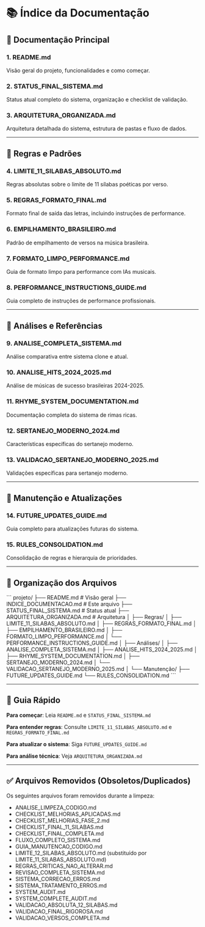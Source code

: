 # 📚 Índice da Documentação

## 📖 Documentação Principal

### 1. **README.md**
Visão geral do projeto, funcionalidades e como começar.

### 2. **STATUS_FINAL_SISTEMA.md**
Status atual completo do sistema, organização e checklist de validação.

### 3. **ARQUITETURA_ORGANIZADA.md**
Arquitetura detalhada do sistema, estrutura de pastas e fluxo de dados.

---

## 🎯 Regras e Padrões

### 4. **LIMITE_11_SILABAS_ABSOLUTO.md**
Regras absolutas sobre o limite de 11 sílabas poéticas por verso.

### 5. **REGRAS_FORMATO_FINAL.md**
Formato final de saída das letras, incluindo instruções de performance.

### 6. **EMPILHAMENTO_BRASILEIRO.md**
Padrão de empilhamento de versos na música brasileira.

### 7. **FORMATO_LIMPO_PERFORMANCE.md**
Guia de formato limpo para performance com IAs musicais.

### 8. **PERFORMANCE_INSTRUCTIONS_GUIDE.md**
Guia completo de instruções de performance profissionais.

---

## 🎵 Análises e Referências

### 9. **ANALISE_COMPLETA_SISTEMA.md**
Análise comparativa entre sistema clone e atual.

### 10. **ANALISE_HITS_2024_2025.md**
Análise de músicas de sucesso brasileiras 2024-2025.

### 11. **RHYME_SYSTEM_DOCUMENTATION.md**
Documentação completa do sistema de rimas ricas.

### 12. **SERTANEJO_MODERNO_2024.md**
Características específicas do sertanejo moderno.

### 13. **VALIDACAO_SERTANEJO_MODERNO_2025.md**
Validações específicas para sertanejo moderno.

---

## 🔧 Manutenção e Atualizações

### 14. **FUTURE_UPDATES_GUIDE.md**
Guia completo para atualizações futuras do sistema.

### 15. **RULES_CONSOLIDATION.md**
Consolidação de regras e hierarquia de prioridades.

---

## 📂 Organização dos Arquivos

\`\`\`
projeto/
├── README.md                        # Visão geral
├── INDICE_DOCUMENTACAO.md          # Este arquivo
├── STATUS_FINAL_SISTEMA.md         # Status atual
├── ARQUITETURA_ORGANIZADA.md       # Arquitetura
│
├── Regras/
│   ├── LIMITE_11_SILABAS_ABSOLUTO.md
│   ├── REGRAS_FORMATO_FINAL.md
│   ├── EMPILHAMENTO_BRASILEIRO.md
│   ├── FORMATO_LIMPO_PERFORMANCE.md
│   └── PERFORMANCE_INSTRUCTIONS_GUIDE.md
│
├── Análises/
│   ├── ANALISE_COMPLETA_SISTEMA.md
│   ├── ANALISE_HITS_2024_2025.md
│   ├── RHYME_SYSTEM_DOCUMENTATION.md
│   ├── SERTANEJO_MODERNO_2024.md
│   └── VALIDACAO_SERTANEJO_MODERNO_2025.md
│
└── Manutenção/
    ├── FUTURE_UPDATES_GUIDE.md
    └── RULES_CONSOLIDATION.md
\`\`\`

---

## 🎯 Guia Rápido

**Para começar**: Leia `README.md` e `STATUS_FINAL_SISTEMA.md`

**Para entender regras**: Consulte `LIMITE_11_SILABAS_ABSOLUTO.md` e `REGRAS_FORMATO_FINAL.md`

**Para atualizar o sistema**: Siga `FUTURE_UPDATES_GUIDE.md`

**Para análise técnica**: Veja `ARQUITETURA_ORGANIZADA.md`

---

## ✅ Arquivos Removidos (Obsoletos/Duplicados)

Os seguintes arquivos foram removidos durante a limpeza:
- ANALISE_LIMPEZA_CODIGO.md
- CHECKLIST_MELHORIAS_APLICADAS.md
- CHECKLIST_MELHORIAS_FASE_2.md
- CHECKLIST_FINAL_11_SILABAS.md
- CHECKLIST_FINAL_COMPLETA.md
- FLUXO_COMPLETO_SISTEMA.md
- GUIA_MANUTENCAO_CODIGO.md
- LIMITE_12_SILABAS_ABSOLUTO.md (substituído por LIMITE_11_SILABAS_ABSOLUTO.md)
- REGRAS_CRITICAS_NAO_ALTERAR.md
- REVISAO_COMPLETA_SISTEMA.md
- SISTEMA_CORRECAO_ERROS.md
- SISTEMA_TRATAMENTO_ERROS.md
- SYSTEM_AUDIT.md
- SYSTEM_COMPLETE_AUDIT.md
- VALIDACAO_ABSOLUTA_12_SILABAS.md
- VALIDACAO_FINAL_RIGOROSA.md
- VALIDACAO_VERSOS_COMPLETA.md
